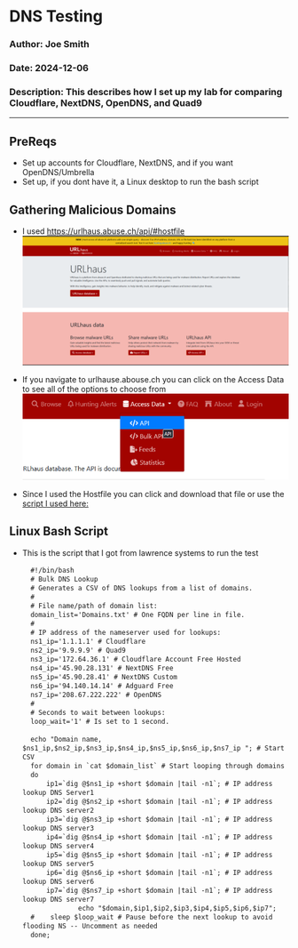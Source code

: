 # DNS Testing

### Author: Joe Smith

### Date: 2024-12-06

### Description: This describes how I set up my lab for comparing Cloudflare, NextDNS, OpenDNS, and Quad9

--- 

## PreReqs
- Set up accounts for Cloudflare, NextDNS, and if you want OpenDNS/Umbrella
- Set up, if you dont have it, a Linux desktop to run the bash script

## Gathering Malicious Domains
- I used https://urlhaus.abuse.ch/api/#hostfile
![alt text](<../../Photos/Cloudflare/DNS/Screenshot 2025-03-02 095703.png>)

- If you navigate to urlhause.abouse.ch you can click on the Access Data to see all of the options to choose from
![alt text](<../../Photos/Cloudflare/DNS/Screenshot 2025-03-02 095738.png>)

- Since I used the Hostfile you can click and download that file or use the [script I used here:](Public_Repo\PythonScripts\URLHausExtract.py) 

## Linux Bash Script

- This is the script that I got from lawrence systems to run the test

        #!/bin/bash
        # Bulk DNS Lookup
        # Generates a CSV of DNS lookups from a list of domains.   
        #    
        # File name/path of domain list:    
        domain_list='Domains.txt' # One FQDN per line in file.    
        #    
        # IP address of the nameserver used for lookups:    
        ns1_ip='1.1.1.1' # Cloudflare    
        ns2_ip='9.9.9.9' # Quad9    
        ns3_ip='172.64.36.1' # Cloudflare Account Free Hosted    
        ns4_ip='45.90.28.131' # NextDNS Free
        ns5_ip='45.90.28.41' # NextDNS Custom
        ns6_ip='94.140.14.14' # Adguard Free
        ns7_ip='208.67.222.222' # OpenDNS
        #    
        # Seconds to wait between lookups:    
        loop_wait='1' # Is set to 1 second.    
            
        echo "Domain name, $ns1_ip,$ns2_ip,$ns3_ip,$ns4_ip,$ns5_ip,$ns6_ip,$ns7_ip "; # Start CSV    
        for domain in `cat $domain_list` # Start looping through domains    
        do    
            ip1=`dig @$ns1_ip +short $domain |tail -n1`; # IP address lookup DNS Server1    
            ip2=`dig @$ns2_ip +short $domain |tail -n1`; # IP address lookup DNS server2    
            ip3=`dig @$ns3_ip +short $domain |tail -n1`; # IP address lookup DNS server3    
            ip4=`dig @$ns4_ip +short $domain |tail -n1`; # IP address lookup DNS server4    
            ip5=`dig @$ns5_ip +short $domain |tail -n1`; # IP address lookup DNS server5    
            ip6=`dig @$ns6_ip +short $domain |tail -n1`; # IP address lookup DNS server6
            ip7=`dig @$ns7_ip +short $domain |tail -n1`; # IP address lookup DNS server7
                    echo "$domain,$ip1,$ip2,$ip3,$ip4,$ip5,$ip6,$ip7";    
        #    sleep $loop_wait # Pause before the next lookup to avoid flooding NS -- Uncomment as needed
        done; 